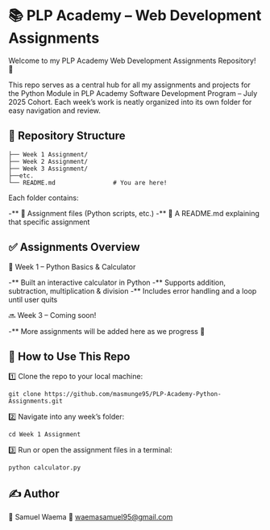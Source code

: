 # 📚 PLP Academy – Web Development Assignments

Welcome to my PLP Academy Web Development Assignments Repository! 🎉

This repo serves as a central hub for all my assignments and projects for the Python Module in PLP Academy Software Development Program – July 2025 Cohort.
Each week’s work is neatly organized into its own folder for easy navigation and review.


## 📂 Repository Structure

```
├── Week 1 Assignment/
├── Week 2 Assignment/
├── Week 3 Assignment/
├──etc.
└── README.md                # You are here!
```


Each folder contains:

-** 📄 Assignment files (Python scripts, etc.)
-** 📑 A README.md explaining that specific assignment


## ✅ Assignments Overview

🐍 Week 1 – Python Basics & Calculator

-** Built an interactive calculator in Python
-** Supports addition, subtraction, multiplication & division
-** Includes error handling and a loop until user quits

🔜 Week 3 – Coming soon!

-** More assignments will be added here as we progress 🚀

## 🚀 How to Use This Repo

1️⃣ Clone the repo to your local machine:

```
git clone https://github.com/masmunge95/PLP-Academy-Python-Assignments.git
```

2️⃣ Navigate into any week’s folder:

```
cd Week 1 Assignment
```

3️⃣ Run or open the assignment files in a terminal:

```
python calculator.py
```


## ✍️ Author

👤 Samuel Waema
📧 waemasamuel95@gmail.com